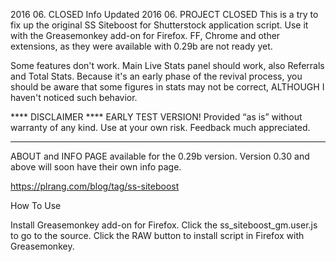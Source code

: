 2016 06. CLOSED Info Updated
2016 06. PROJECT CLOSED
This is a try to fix up the original SS Siteboost for Shutterstock application script.
Use it with the Greasemonkey add-on for Firefox.
FF, Chrome and other extensions, as they were available with 0.29b are not ready yet.

Some features don't work. Main Live Stats panel should work, also Referrals and Total Stats. 
Because it's an early phase of the revival process, you should be aware that some figures in stats may not be correct, 
ALTHOUGH I haven't noticed such behavior.

**** DISCLAIMER ****
EARLY TEST VERSION!
Provided “as is” without warranty of any kind. 
Use at your own risk.
Feedback much appreciated.
********************

ABOUT and INFO PAGE available for the 0.29b version.
Version 0.30 and above will soon have their own info page. 

https://plrang.com/blog/tag/ss-siteboost

How To Use

Install Greasemonkey add-on for Firefox.
Click the ss_siteboost_gm.user.js to go to the source.
Click the RAW button to install script in Firefox with Greasemonkey.

